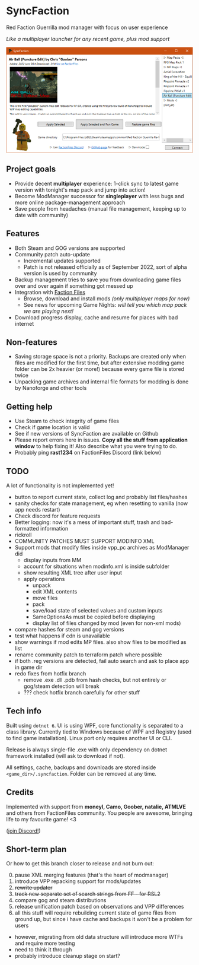 # SyncFaction

Red Faction Guerrilla mod manager with focus on user experience

*Like a multiplayer launcher for any recent game, plus mod support*

![screenshot](screenshot.png)

## Project goals

* Provide decent **multiplayer** experience: 1-click sync to latest game version with tonight's map pack and jump into action!
* Become ModManager successor for **singleplayer** with less bugs and more online package-management approach
* Save people from headaches (manual file management, keeping up to date with community)

## Features

* Both Steam and GOG versions are supported
* Community patch auto-update
  * Incremental updates supported
  * Patch is not released officially as of September 2022, sort of alpha version is used by community
* Backup management tries to save you from downloading game files over and over again if something got messed up
* Integration with [Faction Files](https://www.factionfiles.com/ff.php?action=files)
  * Browse, download and install mods _(only multiplayer maps for now)_
  * See news for upcoming Game Nights: _will tell you which map pack we are playing next!_
* Download progress display, cache and resume for places with bad internet

## Non-features

* Saving storage space is not a priority. Backups are created only when files are modified for the first time, but after extensive modding game folder can be 2x heavier (or more!) because every game file is stored twice
* Unpacking game archives and internal file formats for modding is done by Nanoforge and other tools

## Getting help

* Use Steam to check integrity of game files
* Check if game location is valid
* See if new versions of SyncFaction are available on Github
* Please report errors here in issues. **Copy all the stuff from application window** to help fixing it! Also describe what you were trying to do.
* Probably ping **rast1234** on FactionFiles Discord (link below)

## TODO

A lot of functionality is not implemented yet!

* button to report current state, collect log and probably list files/hashes
* sanity checks for state management, eg when resetting to vanilla (now app needs restart)
* Check discord for feature requests
* Better logging: now it's a mess of important stuff, trash and bad-formatted information
* rickroll
* COMMUNITY PATCHES MUST SUPPORT MODINFO XML
* Support mods that modify files inside vpp_pc archives as ModManager did
  * display inputs from MM
  * account for situations when modinfo.xml is inside subfolder
  * show resulting XML tree after user input
  * apply operations
    * unpack
    * edit XML contents
    * move files
    * pack
    * save/load state of selected values and custom inputs
    * SameOptionsAs must be copied before displaying
    * display list of files changed by mod (even for non-xml mods)
* compare hashes for steam and gog versions
* test what happens if cdn is unavailable
* show warnings if mod edits MP files. also show files to be modified as list
* rename community patch to terraform patch where possible
* if both .reg versions are detected, fail auto search and ask to place app in game dir
* redo fixes from hotfix branch
  * remove .exe .dll .pdb from hash checks, but not entirely or gog/steam detection will break
  * ??? check hotfix branch carefully for other stuff

## Tech info

Built using `dotnet 6`. UI is using WPF, core functionality is separated to a class library. Currently tied to Windows because of WPF and Registry (used to find game installation). Linux port only requires another UI or CLI.

Release is always single-file .exe with only dependency on dotnet framework installed (will ask to download if not).

All settings, cache, backups and downloads are stored inside `<game_dir>/.syncfaction`. Folder can be removed at any time.

## Credits

Implemented with support from **moneyl, Camo, Goober, natalie, ATMLVE** and others from FactionFiles community. You people are awesome, bringing life to my favourite game! <3

([join Discord!](https://discord.gg/factionfiles))

## Short-term plan 

Or how to get this branch closer to release and not burn out:

0. pause XML merging features (that's the heart of modmanager)
1. introduce VPP repacking support for mods/updates
2. ~~rewrite updater~~
3. ~~track new separate set of search strings from FF - for RSL2~~
4. compare gog and steam distributions
5. release unification patch based on observations and VPP differences
6. all this stuff will require rebuilding current state of game files from ground up, but since i have cache and backups it won't be a problem for users
  * however, migrating from old data structure will introduce more WTFs and require more testing
  * need to think it through
  * probably introduce cleanup stage on start?
